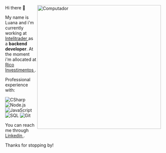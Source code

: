 <img src="https://user-images.githubusercontent.com/42539974/132101057-d2b7b154-8313-4f51-abdb-b16721ed3ca9.png" min-width="400px" max-width="400px" width="400px" align="right" alt="Computador">
Hi there 👋

<p align="left"> 
  My name is Luana and i'm currently working at <a href="https://intelitrader.com.br"> Intelitrader </a> as a <strong> backend developer</strong>.
  At the moment i'm allocated at <a href="https://www.rico.com.vc"> Rico Investimentos </a>.
</p>

<p align="left">
Professional experience with:
</p>

![CSharp](https://img.shields.io/badge/-CSharp-333333?style=flat&logo=csharp)
![Node.js](https://img.shields.io/badge/-Node.js-333333?style=flat&logo=node.js)
![JavaScript](https://img.shields.io/badge/-JavaScript-333333?style=flat&logo=javascript)
![SQL](https://img.shields.io/badge/-SQL-333333?style=flat&logo=microsoftsqlserver)
![Git](https://img.shields.io/badge/-Git-333333?style=flat&logo=git)

<p align="left">
You can reach me through <a href="https://www.linkedin.com/in/luana-moura-434315160/" alt="Linkedin"> Linkedin </a>.
</p>

Thanks for stopping by!
